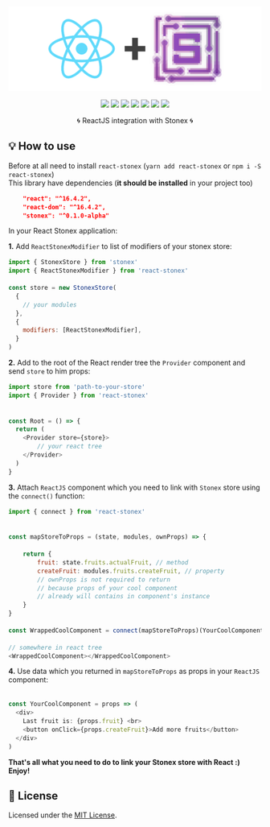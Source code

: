 <div align="center">

  [![react-stonex](./logo.png)](https://www.npmjs.com/package/react-stonex) 

  [![](https://img.shields.io/badge/license-MIT-red.svg)](./LICENSE)
  [![](https://img.shields.io/npm/v/react-stonex.svg)](https://www.npmjs.com/package/react-stonex)
  [![](https://img.shields.io/travis/acacode/react-stonex.svg)](https://travis-ci.org/acacode/react-stonex)
  [![](https://www.codefactor.io/repository/github/acacode/react-stonex/badge/master)](https://www.codefactor.io/repository/github/acacode/react-stonex/overview/master)
  [![](https://img.shields.io/npm/dm/react-stonex.svg)](http://npm-stat.com/charts.html?package=react-stonex)
  [![](https://badgen.net/bundlephobia/min/react-stonex)](https://bundlephobia.com/result?p=react-stonex)
  [![](https://badgen.net/bundlephobia/minzip/react-stonex)](https://bundlephobia.com/result?p=react-stonex)

  <p>
    🌀 ReactJS integration with Stonex 🌀️
  </p>
</div>


## 💡 How to use  

Before at all need to install `react-stonex` (`yarn add react-stonex` or `npm i -S react-stonex`)  
This library have dependencies (**it should be installed** in your project too)  

```json
    "react": "^16.4.2",
    "react-dom": "^16.4.2",
    "stonex": "^0.1.0-alpha"
```

In your React Stonex application:  

**1.** Add `ReactStonexModifier` to list of modifiers of your stonex store:  

```js
import { StonexStore } from 'stonex'
import { ReactStonexModifier } from 'react-stonex'

const store = new StonexStore(
  {
    // your modules
  },
  {
    modifiers: [ReactStonexModifier],
  }
)
```

**2.** Add to the root of the React render tree the `Provider` component and send `store` to him props:  

```js
import store from 'path-to-your-store'
import { Provider } from 'react-stonex'


const Root = () => {
  return (
    <Provider store={store}>
        // your react tree
    </Provider>
  )
}
```

**3.** Attach `ReactJS` component which you need to link with `Stonex` store using the `connect()` function:  

```js
import { connect } from 'react-stonex'


const mapStoreToProps = (state, modules, ownProps) => {

    return {
        fruit: state.fruits.actualFruit, // method
        createFruit: modules.fruits.createFruit, // property
        // ownProps is not required to return
        // because props of your cool component
        // already will contains in component's instance
    }
}

const WrappedCoolComponent = connect(mapStoreToProps)(YourCoolComponent)

// somewhere in react tree
<WrappedCoolComponent></WrappedCoolComponent>

```

**4.** Use data which you returned in `mapStoreToProps` as props in your `ReactJS` component:

```js

const YourCoolComponent = props => (
  <div>
    Last fruit is: {props.fruit} <br>
    <button onClick={props.createFruit}>Add more fruits</button>
  </div>
)

```


**That's all what you need to do to link your Stonex store with React :) Enjoy!**





## 📝 License

Licensed under the [MIT License](./LICENSE).
